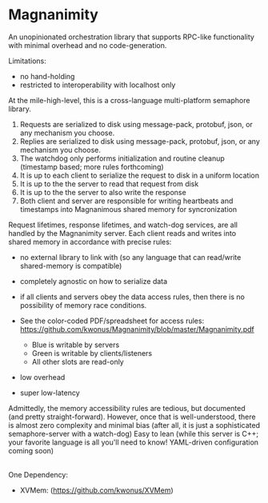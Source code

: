 # Magnanimity
An unopinionated orchestration library that supports RPC-like functionality with minimal overhead and no code-generation.

Limitations:
- no hand-holding
- restricted to interoperability with localhost only 

At the mile-high-level, this is a cross-language multi-platform semaphore library.
1) Requests are serialized to disk using message-pack, protobuf, json, or any mechanism you choose.
2) Replies are serialized to disk using message-pack, protobuf, json, or any mechanism you choose.
3) The watchdog only performs initialization and routine cleanup (timestamp based; more rules forthcoming)
4) It is up to each client to serialize the request to disk in a uniform location
5) It is up to the the server to read that request from disk
6) It is up to the the server to also write the response
7) Both client and server are responsible for writing heartbeats and timestamps into Magnanimous shared memory for syncronization

Request lifetimes, response lifetimes, and watch-dog services, are all handled by the Magnanimity server.
Each client reads and writes into shared memory in accordance with precise rules:
- no external library to link with (so any language that can read/write shared-memory is compatible)
- completely agnostic on how to serialize data
- if all clients and servers obey the data access rules, then there is no possibility of memory race conditions.
- See the color-coded PDF/spreadsheet for access rules:</br>
https://github.com/kwonus/Magnanimity/blob/master/Magnanimity.pdf
	- Blue is writable by servers
	- Green is writable by clients/listeners
	- All other slots are read-only

- low overhead

- super low-latency

Admittedly, the memory accessibility rules are tedious, but documented (and pretty straight-forward).
However, once that is well-understood, there is almost zero complexity and minimal bias (after all, it is just a sophisticated semaphore-server with a watch-dog)
Easy to lean (while this server is C++; your favorite language is all you'll need to know! YAML-driven configuration coming soon)

<br>One Dependency:
- XVMem: (https://github.com/kwonus/XVMem)

  
